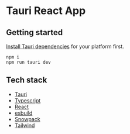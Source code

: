 # Tauri React App

## Getting started

[Install Tauri dependencies](https://tauri.studio/en/docs/getting-started/intro#setting-up-your-environment) for your platform first.

```shell
npm i
npm run tauri dev
```

## Tech stack

- [Tauri](https://tauri.studio/)
- [Typescript](https://www.typescriptlang.org/)
- [React](https://reactjs.org/)
- [esbuild](https://esbuild.github.io/)
- [Snowpack](https://www.snowpack.dev/)
- [Tailwind](https://tailwindcss.com/)
